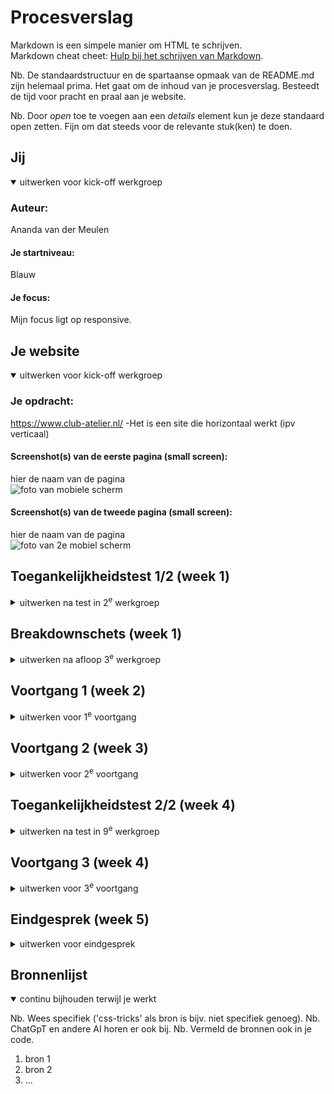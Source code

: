 # Procesverslag
Markdown is een simpele manier om HTML te schrijven.  
Markdown cheat cheet: [Hulp bij het schrijven van Markdown](https://github.com/adam-p/markdown-here/wiki/Markdown-Cheatsheet).

Nb. De standaardstructuur en de spartaanse opmaak van de README.md zijn helemaal prima. Het gaat om de inhoud van je procesverslag. Besteedt de tijd voor pracht en praal aan je website.

Nb. Door *open* toe te voegen aan een *details* element kun je deze standaard open zetten. Fijn om dat steeds voor de relevante stuk(ken) te doen.





## Jij

<details open>
  <summary>uitwerken voor kick-off werkgroep</summary>

  ### Auteur:
  Ananda van der Meulen
  #### Je startniveau:
  Blauw
  #### Je focus:
  Mijn focus ligt op responsive.
 
</details>





## Je website

<details open>
  <summary>uitwerken voor kick-off werkgroep</summary>

  ### Je opdracht:
  https://www.club-atelier.nl/
  -Het is een site die horizontaal werkt (ipv verticaal)


  #### Screenshot(s) van de eerste pagina (small screen): 
  hier de naam van de pagina  
  <img src="./readme-images/mobielframe.jpg" width="375px" alt="foto van mobiele scherm">

  #### Screenshot(s) van de tweede pagina (small screen):
  hier de naam van de pagina  
  <img src="./readme-images/mobielframe2.png" width="375px" alt="foto van 2e mobiel scherm">
 
</details>



## Toegankelijkheidstest 1/2 (week 1)

<details>
  <summary>uitwerken na test in 2<sup>e</sup> werkgroep</summary>
    <img src="./readme-images/checklist.pdf" width="375px" alt="checklist">
  ### Bevindingen
  Lijst met je bevindingen die in de test naar voren kwamen:


</details>



## Breakdownschets (week 1)

<details>
  <summary>uitwerken na afloop 3<sup>e</sup> werkgroep</summary>

  Het is nog niet af.

  ### de hele pagina: 
  <img src="./readme-images/mobielframe.jpg" width="375px" alt="breakdown van de hele pagina">

  ### dynamisch deel (bijv menu): 
  <img src="./readme-images/mobileframe2.jpg" width="375px" alt="breakdown van een dynamisch deel">

  ### wellicht nog een dynamisch deel (bijv filter): 
  <img src="./readme-images/dummy-plaatje.jpg" width="375px" alt="breakdown van nog een dynamisch deel">

</details>





## Voortgang 1 (week 2)

<details>
  <summary>uitwerken voor 1<sup>e</sup> voortgang</summary>

  ### Stand van zaken
Deze week heb ik me flink beziggehouden met CSS en JavaScript. Na wat herhaling kwam alles weer naar boven, maar eerlijk gezegd vind ik het nog steeds behoorlijk pittig. Ik doe mijn best om alles goed te doen, maar het kan soms even duren.

Daarnaast ben ik begonnen met mijn eigen website. Ik heb de HTML voor het eerste gedeelte van de site in elkaar gezet. Nu ben ik bezig met het menu in CSS en JavaScript. Dat is nog een uitdaging. Ik weet wat ik wil maken, maar om dat in programmeertaal te vertalen of de juiste zoektermen te bedenken vind ik lastig. Ondanks dit merk ik dat het met de les beter gaat.

Desondanks wil ik mijn project goed afronden en veel leren. Het leerproces is uitdagend, maar ik ben enthousiast om nieuwe dingen te leren en mijn website tot leven te brengen.

  ### Agenda voor meeting
  samen met je groepje opstellen

  | Alia           | Kim                | Ananda       | Valentijn        |
  | ---            | ---                | ---          | ---              |
  | dit bespreken  | en dit             | en ik dit    | en dan ik dat    |
  | en dat ook nog | dit als er tijd is | nog een punt | dit wil ik zeker |
  | ...            | ...                | ...          | ...              |


  ### Verslag van meeting
  We zijn langs elke website gegaan en hebben bepaalde vragen gesteld aan de studentassistenten. Het lukte bij mij niet om de navigatie te laten werken. Ik heb hier daarom mijn vragen over gesteld. Eenmaal klaar met de meeting met ik aan de slag gegaan met de navigatie en het toch aan de praat gekregen.
</details>





## Voortgang 2 (week 3)

<details>
  <summary>uitwerken voor 2<sup>e</sup> voortgang</summary>

  ### Stand van zaken
Deze week heb ik de belangrijkste inhoud van mijn website opgeschreven en ben ik begonnen met de css te verbeteren. In het bovenste gedeelte van de pagina heb ik een video als achtergrond gebruikt, maar ik had wat moeite om deze naar de achtergrond te verplaatsen, zodat andere dingen eroverheen gezet kunnen worden. Uiteindelijk heb ik ontdekt dat ik dit kan doen door een soort van "volgorde" aan te geven met z-index.

Ook was ik wat tijd kwijt aan het vlak waar de span in staat. deze moesten om de beurt te voorschijn komen. Dit heb ik gedaan dmv keyframes en een linear gradient te plaatsen op de achtergrond zodat er 4 vlakken te zien zijn. 

Ik probeer ook te leren hoe ik een bepaalde indeling kan maken voor mijn pagina, maar dat lukt nog niet helemaal goed. Daarom ga ik in onze volgende meeting vragen stellen om te begrijpen hoe ik dit beter kan doen. Ik ben blij met de voortgang die ik heb gemaakt.

  ### Agenda voor meeting
  samen met je groepje opstellen

  | student 1      | student 2          | student 3    | student 4        |
  | ---            | ---                | ---          | ---              |
  | dit bespreken  | en dit             | en ik dit    | en dan ik dat    |
  | en dat ook nog | dit als er tijd is | nog een punt | dit wil ik zeker |
  | ...            | ...                | ...          | ...              |


  ### Verslag van meeting
  hier na afloop snel de uitkomsten van de meeting vastleggen

  - punt 1
  - punt 2
  - nog een punt
- ...

</details>





## Toegankelijkheidstest 2/2 (week 4)

<details>
  <summary>uitwerken na test in 9<sup>e</sup> werkgroep</summary>

  ### Bevindingen
  Lijst met je bevindingen die in de test naar voren kwamen (geef ook aan wat er verbeterd is):

</details>





## Voortgang 3 (week 4)

<details>
  <summary>uitwerken voor 3<sup>e</sup> voortgang</summary>

  ### Stand van zaken
  hier dit ging goed & dit was lastig (neem ook screenshots op van delen van je website en code)


  ### Agenda voor meeting
  samen met je groepje opstellen

  | student 1      | student 2          | student 3    | student 4        |
  | ---            | ---                | ---          | ---              |
  | dit bespreken  | en dit             | en ik dit    | en dan ik dat    |
  | en dat ook nog | dit als er tijd is | nog een punt | dit wil ik zeker |
  | ...            | ...                | ...          | ...              |


  ### Verslag van meeting
  hier na afloop snel de uitkomsten van de meeting vastleggen

  - punt 1
  - punt 2
  - nog een punt
  - ...

</details>





## Eindgesprek (week 5)

<details>
  <summary>uitwerken voor eindgesprek</summary>

  ### Je uitkomst - karakteristiek screenshots:
  <img src="readme-images/dummy-plaatje.jpg" width="375px" alt="uitomst opdracht 1">


  ### Dit ging goed/Heb ik geleerd: 
  Korte omschrijving met plaatjes

  <img src="readme-images/dummy-plaatje.png" width="375px" alt="top">


  ### Dit was lastig/Is niet gelukt:
  Korte omschrijving met plaatjes

  <img src="readme-images/dummy-plaatje.jpg" width="375px" alt="bummer">
</details>





## Bronnenlijst

<details open>
  <summary>continu bijhouden terwijl je werkt</summary>

  Nb. Wees specifiek ('css-tricks' als bron is bijv. niet specifiek genoeg). 
  Nb. ChatGpT en andere AI horen er ook bij.
  Nb. Vermeld de bronnen ook in je code.

  1. bron 1
  2. bron 2
  3. ...

</details>